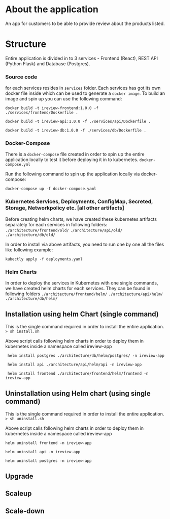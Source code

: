 # About the application
An app for customers to be able to provide review about the products listed.

# Structure

Entire application is divided in to 3 services - Frontend (React), REST API (Python Flask) and Database (Postgres).
### Source code
for each services resides in `services` folder. Each services has got its own docker file inside which can be used to generate a `docker image`.
To build an image and spin up you can  use the following command:

```docker build -t ireview-frontend:1.0.0 -f ./services/frontend/Dockerfile .```

```docker build -t ireview-api:1.0.0 -f ./services/api/Dockerfile .```

```docker build -t ireview-db:1.0.0 -f ./services/db/Dockerfile .```

### Docker-Compose
There is a `docker-compose` file created in order to spin up the entire application locally to test it before deploying it in to kubernetes. `docker-compose.yml`

Run the following command to spin up the application locally via docker-compose:

``` docker-compose up -f docker-compose.yaml ```

### Kubernetes Services, Deployments, ConfigMap, Secreted, Storage, Networkpolicy etc. [all other artifacts]

Before creating helm charts, we have created these kubernetes artifacts separately for each services in following folders:
`./architecture/frontend/old/` `./architecture/api/old/` `./architecture/db/old/`

In order to install via above artifacts, you need to run one by one all the files like following example:

``` kubectly apply -f deployments.yaml ``` 

### Helm Charts

In order to deploy the services in Kubernetes with one single commands, we have created helm charts for each services. They can be found in following folders
`./architecture/frontend/helm/` `./architecture/api/helm/`  `./architecture/db/helm/`


## Installation using helm Chart (single command)
This is the single command required in order to install the entire application.
``` > sh install.sh ``` 

Above script calls following helm charts in order to deploy them in kubernetes inside a namespace called ireview-app


``` helm install postgres ./architecture/db/helm/postgres/ -n ireview-app``` 

``` helm install api ./architecture/api/helm/api -n ireview-app``` 

``` helm install frontend ./architecture/frontend/helm/frontend -n ireview-app```


## Uninstallation using Helm chart (using single command)

This is the single command required in order to install the entire application.
``` > sh uninstall.sh ``` 

Above script calls following helm charts in order to deploy them in kubernetes inside a namespace called ireview-app


``` helm uninstall frontend -n ireview-app ``` 

``` helm uninstall api -n ireview-app ``` 

``` helm uninstall postgres -n ireview-app ``` 

## Upgrade


## Scaleup


## Scale-down
